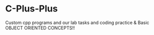 # C-Plus-Plus
Custom cpp programs and our lab tasks and coding practice
 & Basic OBJECT ORIENTED CONCEPTS!! 

